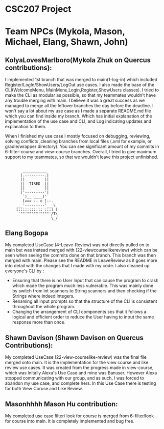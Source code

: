 # CSC207 Project 
# Team NPCs (Mykola, Mason, Michael, Elang, Shawn, John)


## KolyaLovesMarlboro(Mykola Zhuk on Quercus contributions):
I implemented 1st branch that was merged to main(1-log-in) which included Register/LogIn/ShowUsers/LogOut use cases.
I also made the base of the CLI(WelcomeMenu, MainMenu,Login,Register,ShowUsers classes). I tried to make the CLI as 
modular as possible, so that my teammates wouldn't have any trouble merging with main. I believe it was a great success
as we managed to merge all the leftover branches the day before the deadline. I won't say a lot about my use case as
I made a separate README.md file which you can find inside my branch. Which has initial explanation of the implementation
of the use case and CLI, and Log indicating updates and explanation to them.

When I finished my use case I mostly focused on debugging, reviewing, solving conflicts ,cleaning branches from local 
files (.xml for example, or gradle/wrapper directory). You can see  significant amount of my commits in 6-filter-course 
and view-course branches. Overall, I tried to give maximum support to my teammates, so that we wouldn't leave this 
project unfinished.

##

            ___________
           |.---------.|
           ||         ||
           ||  TIRED  ||
           ||         ||
           |'---------'|
            `)__ ____('
            [=== -- o ]--.
          __'---------'__ \
         [::::::::::: :::] )
          `""'"""""'""""`/T\
                         \_/


## Elang Bogopa
My completed UseCase (4-Leave-Review) was not directly pulled on to main but was instead merged with (22-viewcourselikereview) which can be seen when seeing the commits done on that branch.
This branch was then merged with main. Please see the README in LeaveReview as it goes more into detail with the changes that I made with my code.
I also cleaned up everyone's CLI by :
- Ensuring that there is no User Input that can cause the program to crash which made the program much less vulnerable. This was mainly done by switch from int scanners to String scanners and then checking if the Strings where indeed integers.
- Renaming all input prompts so that the structure of the CLI is consistent throughout the whole program.
- Changing the arrangement of CLI components sos that it follows a logical and efficient order to reduce the User having to input the same response more than once.

## Shawn Davison (Shawn Davison on Quercus Contributions):
My completed UseCase (22-view-courselike-review) was the final file merged onto main. It is the implementation for the
view course and like review use cases. It was created from the progress made in view-course, which was Initally Alexa's Use Case and
mine was Banuser. However Alexa stopped communicating with our group, and as such, I was forced to abandon my use case, and
complete hers. In this Use Case there is testing for both View Coruse and Like Review. 

## Masonhhhh Mason Hu contribution:
My completed use case filter/ look for course is merged from 6-filter/look for course into main. It is completely implemented and bug free.
